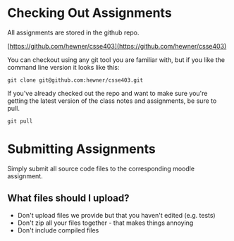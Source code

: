 # Checking Out Assignments

All assignments are stored in the github repo.

[https://github.com/hewner/csse403](https://github.com/hewner/csse403)

You can checkout using any git tool you are familiar with, but if you
like the command line version it looks like this:

    git clone git@github.com:hewner/csse403.git
    
If you've already checked out the repo and want to make sure you're
getting the latest version of the class notes and assignments, be sure
to pull.

    git pull

# Submitting Assignments

Simply submit all source code files to the corresponding moodle
assignment.

## What files should I upload?

* Don't upload files we provide but that you haven't edited
  (e.g. tests)
* Don't zip all your files together - that makes things annoying
* Don't include compiled files
